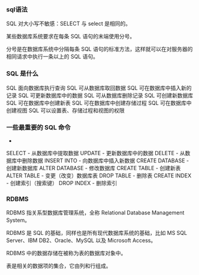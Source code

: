### sql语法

SQL 对大小写不敏感：SELECT 与 select 是相同的。

某些数据库系统要求在每条 SQL 语句的末端使用分号。

分号是在数据库系统中分隔每条 SQL 语句的标准方法，这样就可以在对服务器的相同请求中执行一条以上的 SQL 语句。

### SQL 是什么

SQL 面向数据库执行查询
SQL 可从数据库取回数据
SQL 可在数据库中插入新的记录
SQL 可更新数据库中的数据
SQL 可从数据库删除记录
SQL 可创建新数据库
SQL 可在数据库中创建新表
SQL 可在数据库中创建存储过程
SQL 可在数据库中创建视图
SQL 可以设置表、存储过程和视图的权限


### 一些最重要的 SQL 命令
* 
SELECT - 从数据库中提取数据
UPDATE - 更新数据库中的数据
DELETE - 从数据库中删除数据
INSERT INTO - 向数据库中插入新数据
CREATE DATABASE - 创建新数据库
ALTER DATABASE - 修改数据库
CREATE TABLE - 创建新表
ALTER TABLE - 变更（改变）数据库表
DROP TABLE - 删除表
CREATE INDEX - 创建索引（搜索键）
DROP INDEX - 删除索引

### RDBMS
RDBMS 指关系型数据库管理系统，全称 Relational Database Management System。

RDBMS 是 SQL 的基础，同样也是所有现代数据库系统的基础，比如 MS SQL Server、IBM DB2、Oracle、MySQL 以及 Microsoft Access。

RDBMS 中的数据存储在被称为表的数据库对象中。

表是相关的数据项的集合，它由列和行组成。